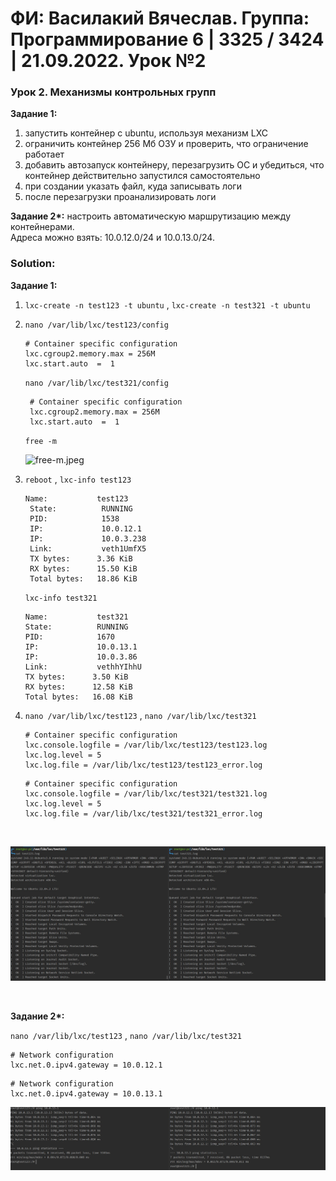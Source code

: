 # ФИ: Василакий Вячеслав. Группа: Программирование 6 | 3325 / 3424 | 21.09.2022. Урок №2

### Урок 2. Механизмы контрольных групп

__Задание 1:__
1) запустить контейнер с ubuntu, используя механизм LXC
2) ограничить контейнер 256 Мб ОЗУ и проверить, что ограничение работает
3) добавить автозапуск контейнеру, перезагрузить ОС и убедиться, что контейнер действительно запустился самостоятельно
4) при создании указать файл, куда записывать логи
5) после перезагрузки проанализировать логи

__Задание 2*:__ настроить автоматическую маршрутизацию между контейнерами. <br>
Адреса можно взять: 10.0.12.0/24 и 10.0.13.0/24.

### Solution:

__Задание 1:__
1) `lxc-create -n test123 -t ubuntu` , `lxc-create -n test321 -t ubuntu`
2) `nano /var/lib/lxc/test123/config`

    ```script
    # Container specific configuration
    lxc.cgroup2.memory.max = 256M
    lxc.start.auto  =  1
    ```

   `nano /var/lib/lxc/test321/config`

   ```script
    # Container specific configuration
    lxc.cgroup2.memory.max = 256M
    lxc.start.auto  =  1
    ```
   
   `free -m` <br>
   
   ![free-m.jpeg](img%2Ffree-m.jpeg)

3) `reboot` , `lxc-info test123`

    ```script
    Name:           test123
     State:          RUNNING
     PID:            1538
     IP:             10.0.12.1
     IP:             10.0.3.238
     Link:           veth1UmfX5
     TX bytes:      3.36 KiB
     RX bytes:      15.50 KiB
     Total bytes:   18.86 KiB
   ```

   `lxc-info test321`
   
    ```script
   Name:           test321
    State:          RUNNING
    PID:            1670
    IP:             10.0.13.1
    IP:             10.0.3.86
    Link:           vethhYIhhU
    TX bytes:      3.50 KiB
    RX bytes:      12.58 KiB
    Total bytes:   16.08 KiB
    ```
   
4) `nano /var/lib/lxc/test123` , `nano /var/lib/lxc/test321`

   ```script
   # Container specific configuration
   lxc.console.logfile = /var/lib/lxc/test123/test123.log    
   lxc.log.level = 5
   lxc.log.file = /var/lib/lxc/test123/test123_error.log
   ```

   ```script
   # Container specific configuration
   lxc.console.logfile = /var/lib/lxc/test321/test321.log    
   lxc.log.level = 5
   lxc.log.file = /var/lib/lxc/test321/test321_error.log
   ```
   
<br>

![log.jpeg](img%2Flog.jpeg)

<br>

__Задание 2*:__  <br>

`nano /var/lib/lxc/test123` , `nano /var/lib/lxc/test321`

```script
# Network configuration
lxc.net.0.ipv4.gateway = 10.0.12.1
 ```

```script
# Network configuration
lxc.net.0.ipv4.gateway = 10.0.13.1
 ```

![ping.jpeg](img%2Fping.jpeg)
